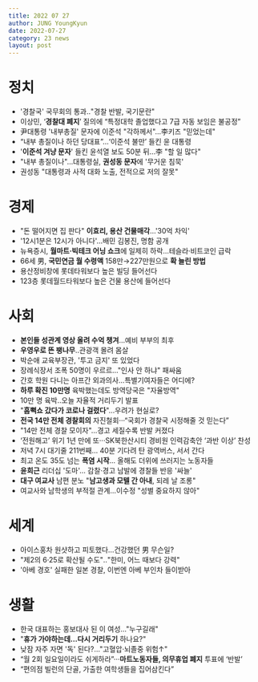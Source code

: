 ```yaml
---
title: 2022 07 27
author: JUNG YoungKyun
date: 2022-07-27
category: 23 news
layout: post
---
```

# 정치
- '경찰국' 국무회의 통과‥"경찰 반발, 국기문란"
- 이상민, ‘**경찰대 폐지**’ 질의에 “특정대학 졸업했다고 7급 자동 보임은 불공정”
- 尹대통령 '내부총질' 문자에 이준석 "각하께서"...李키즈 "믿었는데"
- “내부 총질이나 하던 당대표”…‘이준석 불만’ 들킨 윤 대통령
- '**이준석 겨냥 문자**' 들킨 윤석열 보도 50분 뒤…李 "할 일 많다"
- "내부 총질이나"…대통령실, **권성동 문자**에 '무거운 침묵'
- 권성동 "대통령과 사적 대화 노출, 전적으로 저의 잘못"

# 경제
- "돈 떨어지면 집 판다" **이효리, 용산 건물매각**…'30억 차익'
- '12시1분은 12시가 아니다'…배민 김봉진, 명함 공개
- 뉴욕증시, **월마트·빅테크 어닝 쇼크**에 일제히 하락…테슬라·비트코인 급락
- 66세 男, **국민연금 월 수령액** 158만→227만원으로 **확 늘린 방법**
- 용산정비창에 롯데타워보다 높은 빌딩 들어선다
- 123층 롯데월드타워보다 높은 건물 용산에 들어선다
# 사회
- **본인들 성관계 영상 올려 수억 챙겨**…예비 부부의 최후
- **우영우로 뜬 팽나무**‥관광객 몰려 몸살
- 박순애 교육부장관, '투고 금지' 또 있었다
- 장례식장서 조폭 50명이 우르르…"인사 안 하냐" 패싸움
- 간호 학원 다니는 아프간 외과의사…특별기여자들은 어디에?
- **하루 확진 10만명** 육박했는데도 방역당국은 "자율방역"
- 10만 명 육박‥오늘 자율적 거리두기 발표
- "**흠뻑쇼 갔다가 코로나 걸렸다**"…우려가 현실로?
- **전국 14만 전체 경찰회의** 자진철회···“국회가 경찰국 시정해줄 것 믿는다”
- "14만 전체 경찰 모이자"…경고 세질수록 반발 커졌다
- ‘전원해고’ 위기 1년 만에 또···SK북한산시티 경비원 인력감축안 ‘과반 이상’ 찬성
- 저녁 7시 대기줄 211번째… 40분 기다려 탄 광역버스, 서서 간다
- 최고 온도 35도 넘는 **폭염 시작**... 올해도 더위에 쓰러지는 노동자들
- **윤희근** 리더십 '도마'… 감찰·경고 남발에 경찰들 반응 '싸늘'
- **대구 여교사** 남편 분노 "**남고생과 모텔 간 아내**, 되레 날 조롱"
- 여교사와 남학생의 부적절 관계...이수정 "성별 중요하지 않아"
# 세계
- 아이스홍차 원샷하고 피토했다…건강했던 男 무슨일?
- "제2의 6·25로 확산될 수도"‥"한미, 어느 때보다 강력"
- '아베 경호' 실패한 일본 경찰, 이번엔 아베 부인차 들이받아
# 생활
- 한국 대표하는 홍보대사 된 이 여성…"누구길래"
- "**휴가 가야하는데…다시 거리두기** 하나요?"
- 낮잠 자주 자면 '독' 된다?…"고혈압·뇌졸중 위험↑"
- “월 2회 일요일이라도 쉬게하라”···**마트노동자들, 의무휴업 폐지** 투표에 ‘반발’
- “편의점 빌런의 단골, 가출한 여학생들을 집어삼킨다”